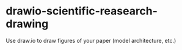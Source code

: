 # drawio-scientific-reasearch-drawing
Use draw.io to draw figures of your paper (model architecture, etc.)
